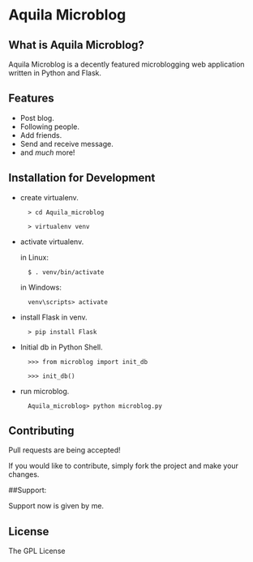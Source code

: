 # Aquila Microblog

## What is Aquila Microblog?

Aquila Microblog is a decently featured microblogging web application written in Python and Flask.

## Features

* Post blog.
* Following people.
* Add friends.
* Send and receive message.
* and _much_ more!

## Installation for Development

* create virtualenv.

	    > cd Aquila_microblog
	    
	    > virtualenv venv

* activate virtualenv.
    
    in Linux:
    	
    	$ . venv/bin/activate
    
    in Windows:
    
    	venv\scripts> activate

* install Flask in venv.

		> pip install Flask

* Initial db in Python Shell.

		>>> from microblog import init_db
	
		>>> init_db()

* run microblog.

		Aquila_microblog> python microblog.py

## Contributing

Pull requests are being accepted! 

If you would like to contribute, simply fork
the project and make your changes.

##Support:

Support now is given by me.

## License

The GPL License


